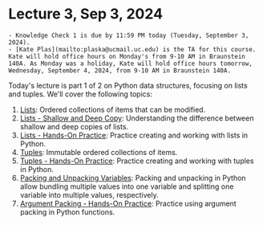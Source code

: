 # Lecture 3, Sep 3, 2024

```{admonition} Announcements
- Knowledge Check 1 is due by 11:59 PM today (Tuesday, September 3, 2024).
- [Kate Plas](mailto:plaska@ucmail.uc.edu) is the TA for this course.  Kate will hold office hours on Monday's from 9-10 AM in Braunstein 140A. As Monday was a holiday, Kate will hold office hours tomorrow, Wednesday, September 4, 2024, from 9-10 AM in Braunstein 140A.
```

Today's lecture is part 1 of 2 on Python data structures, focusing on lists and tuples.  We'll cover the following topics:

1. [Lists](../topics/lists/lists.ipynb): Ordered collections of items that can be modified.
2. [Lists - Shallow and Deep Copy](../topics/lists/lists-shallow-and-deep-copy.ipynb): Understanding the difference between shallow and deep copies of lists.
3. [Lists - Hands-On Practice](../topics/lists/lists-hands-on.ipynb): Practice creating and working with lists in Python.
4. [Tuples](../topics/tuples/tuples.ipynb): Immutable ordered collections of items.
5. [Tuples - Hands-On Practice](../topics/tuples/tuples-hands-on.ipynb): Practice creating and working with tuples in Python.
6. [Packing and Unpacking Variables](../topics/packing-and-unpacking/packing-and-unpacking.ipynb): Packing and unpacking in Python allow bundling multiple values into one variable and splitting one variable into multiple values, respectively.
7. [Argument Packing - Hands-On Practice](../topics/packing-and-unpacking/argument-packing-hands-on.ipynb): Practice using argument packing in Python functions.